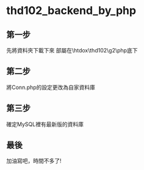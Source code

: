 # thd102_backend_by_php
## 第一步
先將資料夾下載下來 部屬在\htdox\thd102\g2\php底下
## 第二步
將Conn.php的設定更改為自家資料庫
## 第三步
確定MySQL裡有最新版的資料庫
## 最後
加油寫吧，時間不多了!
